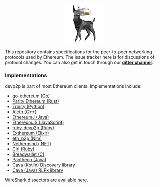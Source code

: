 <p align="center"><img src="etherdog.png"></p>

This repository contains specifications for the peer-to-peer networking protocols used by
Ethereum. The issue tracker here is for discussions of protocol changes. You can also get
in touch through our **[gitter channel](https://gitter.im/ethereum/devp2p)**.

### Implementations

devp2p is part of most Ethereum clients. Implementations include:

- [go-ethereum (Go)](https://github.com/ethereum/go-ethereum/)
- [Parity Ethereum (Rust)](https://github.com/paritytech/parity-ethereum)
- [Trinity (Python)](https://github.com/ethereum/trinity)
- [Aleth (C++)](https://github.com/ethereum/aleth)
- [EthereumJ (Java)](https://github.com/ethereum/ethereumj)
- [EthereumJS (JavaScript)](https://github.com/ethereumjs/ethereumjs-devp2p)
- [ruby-devp2p (Ruby)](https://github.com/cryptape/ruby-devp2p)
- [Exthereum (Elixir)](https://github.com/exthereum/ex_wire)
- [eth_p2p (Nim)](https://github.com/status-im/nim-eth-p2p)
- [Nethermind (.NET)](https://github.com/tkstanczak/nethermind)
- [Ciri (Ruby)](https://github.com/ciri-ethereum/ciri)
- [Breadwallet (C)](https://github.com/breadwallet/breadwallet-core)
- [Pantheon (Java)](https://github.com/PegaSysEng/pantheon)
- [Cava (Kotlin) Discovery library](https://github.com/consensys/cava/tree/master/devp2p)
- [Cava (Java) RLPx library](https://github.com/consensys/cava/tree/master/rlpx)

WireShark dissectors are [available here](https://github.com/ConsenSys/ethereum-dissectors).
